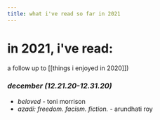 ```yaml
---
title: what i've read so far in 2021
---
```


# in 2021, i've read:

a follow up to [[things i enjoyed in 2020]])

### *december (12.21.20-12.31.20)*

* *beloved* - toni morrison
* *azadi: freedom. facism. fiction.* - arundhati roy
